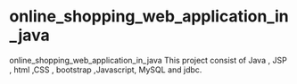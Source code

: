 # online_shopping_web_application_in_java
online_shopping_web_application_in_java
This project consist of Java , JSP , html ,CSS , bootstrap ,Javascript, MySQL and jdbc.
